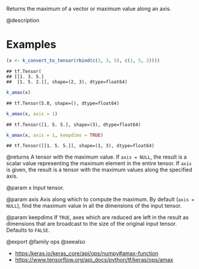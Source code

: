 Returns the maximum of a vector or maximum value along an axis.

@description

# Examples

```r
(x <- k_convert_to_tensor(rbind(c(1, 3, 5), c(1, 5, 2))))
```

```
## tf.Tensor(
## [[1. 3. 5.]
##  [1. 5. 2.]], shape=(2, 3), dtype=float64)
```

```r
k_amax(x)
```

```
## tf.Tensor(5.0, shape=(), dtype=float64)
```

```r
k_amax(x, axis = 1)
```

```
## tf.Tensor([1. 5. 5.], shape=(3), dtype=float64)
```

```r
k_amax(x, axis = 1, keepdims = TRUE)
```

```
## tf.Tensor([[1. 5. 5.]], shape=(1, 3), dtype=float64)
```

@returns
A tensor with the maximum value. If `axis = NULL`, the result is a scalar
value representing the maximum element in the entire tensor. If `axis` is
given, the result is a tensor with the maximum values along
the specified axis.

@param x
Input tensor.

@param axis
Axis along which to compute the maximum.
By default (`axis = NULL`), find the maximum value in all the
dimensions of the input tensor.

@param keepdims
If `TRUE`, axes which are reduced are left in the result as
dimensions that are broadcast to the size of the original
input tensor. Defaults to `FALSE`.

@export
@family ops
@seealso
+ <https:/keras.io/keras_core/api/ops/numpy#amax-function>
+ <https://www.tensorflow.org/api_docs/python/tf/keras/ops/amax>

